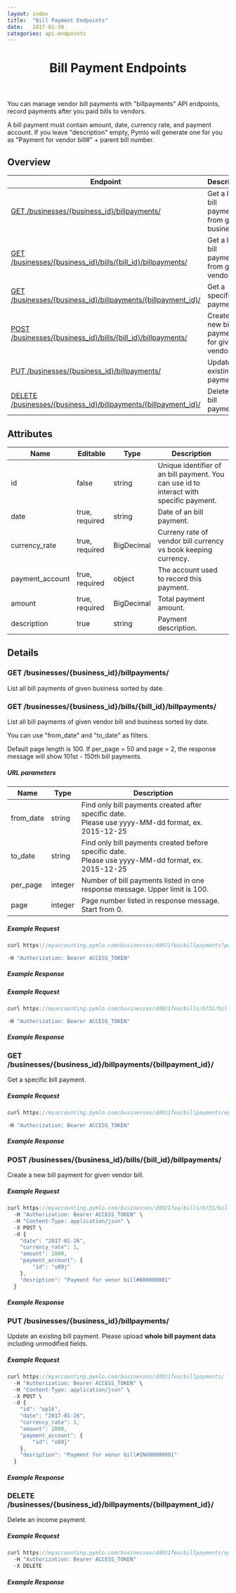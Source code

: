 ```yaml
---
layout: index
title:  "Bill Payment Endpoints"
date:   2017-01-30
categories: api-endpoints
---
```


<header>
<h1>Bill Payment Endpoints</h1>
</header>

You can manage vendor bill payments with "billpayments" API endpoints, record payments after you paid bills to vendors.

A bill payment must contain amount, date, currency rate, and payment account. If you leave "description" empty, Pymlo will generate one for you as "Payment for vendor bill#" + parent bill number. 

## Overview
| Endpoint                                                        |  Description  |
| -------------                                                   | ----- |
| [GET /businesses/{business_id}/billpayments/](#get-businessesbusiness_idbillpayments) | Get a list of bill payments from given business |
| [GET /businesses/{business_id}/bills/{bill_id}/billpayments/](#get-businessesbusiness_idbillsbill_idbillpayments) | Get a list of bill payments from given vendor bill|
| [GET /businesses/{business_id}/billpayments/{billpayment_id}/](#get-businessesbusiness_idbillpaymentsbillpayment_id) |  Get a specific bill payment |
| [POST /businesses/{business_id}/bills/{bill_id}/billpayments/](#post-businessesbusiness_idbillsbill_idbillpayments) |  Create a new bill payment for given vendor bill |
| [PUT /businesses/{business_id}/billpayments/](#put-businessesbusiness_idbillpayments) |  Update an existing bill payment |
| [DELETE /businesses/{business_id}/billpayments/{billpayment_id}/](#delete-businessesbusiness_idbillpaymentsbillpayment_id) |  Delete an bill payment |  

## Attributes
| Name                          |  Editable     | Type          | Description                                   |
| -------------                 | -----         | -----         | -----                                         |
| id                            | false         | string        | Unique identifier of an bill payment. You can use id to interact with specific payment. |
| date                          | true, required| string        | Date of an bill payment.                    |
| currency_rate                 | true, required| BigDecimal    | Curreny rate of vendor bill currency vs book keeping currency. |
| payment_account               | true, required| object        | The account used to record this payment.      |
| amount                        | true, required| BigDecimal    | Total payment amount.                         |
| description                   | true          | string        | Payment description.                          |

## Details
### GET /businesses/{business_id}/billpayments/
List all bill payments of given business sorted by date. 
### GET /businesses/{business_id}/bills/{bill_id}/billpayments/
List all bill payments of given vendor bill and business sorted by date. 

You can use "from_date" and "to_date" as filters.

Default page length is 100. If per_page = 50 and page = 2, the response message will show 101st - 150th bill payments. 

##### URL parameters
| Name                              | Type          | Description                                   |
| -------------                     | -----         | -----                                         |
| from_date                         | string        | Find only bill payments created after specific date.<br /> Please use yyyy-MM-dd format, ex. 2015-12-25 |
| to_date                           | string        | Find only bill payments created before specific date.<br /> Please use yyyy-MM-dd format, ex. 2015-12-25 |
| per_page                          | integer       | Number of bill payments listed in one response message. Upper limit is 100. |
| page                              | integer       | Page number listed in response message. Start from 0. |

##### Example Request
```JavaScript
curl https://myaccounting.pymlo.com/businesses/dd921fea/billpayments?per_page=50&page=2 \

-H "Authorization: Bearer ACCESS_TOKEN"
```

##### Example Response


##### Example Request
```JavaScript
curl https://myaccounting.pymlo.com/businesses/dd921fea/bills/b731/billpayments?from_date=2017-01-01 \

-H "Authorization: Bearer ACCESS_TOKEN"
```

##### Example Response


### GET /businesses/{business_id}/billpayments/{billpayment_id}/
Get a specific bill payment.

##### Example Request
```JavaScript
curl https://myaccounting.pymlo.com/businesses/dd921fea/billpayments/ep1k/ \ 

-H "Authorization: Bearer ACCESS_TOKEN"
```

##### Example Response


### POST /businesses/{business_id}/bills/{bill_id}/billpayments/
Create a new bill payment for given vendor bill.


##### Example Request
```JavaScript
curl https://myaccounting.pymlo.com/businesses/dd921fea/bills/b731/billpayments/ \
  -H "Authorization: Bearer ACCESS_TOKEN" \
  -H "Content-Type: application/json" \
  -X POST \
  -d {
    "date": "2017-01-26",
    "currency_rate": 1,
    "amount": 1000,
    "payment_account": {
        "id": "o89j"
    },
    "desription": "Payment for venor bill#B00000001"
  }
```
##### Example Response


### PUT /businesses/{business_id}/billpayments/
Update an existing bill payment. Please upload **whole bill payment data** including unmodified fields. 

##### Example Request
```JavaScript
curl https://myaccounting.pymlo.com/businesses/dd921fea/billpayments/ \
  -H "Authorization: Bearer ACCESS_TOKEN" \
  -H "Content-Type: application/json" \
  -X POST \
  -d {
    "id": "ep1k",
    "date": "2017-01-26",
    "currency_rate": 1,
    "amount": 2000,
    "payment_account": {
        "id": "o89j"
    },
    "desription": "Payment for venor bill#INV00000001"
  }
```

##### Example Response


### DELETE /businesses/{business_id}/billpayments/{billpayment_id}/
Delete an income payment.

##### Example Request
```JavaScript
curl https://myaccounting.pymlo.com/businesses/dd921fea/billpayments/ep1k/ \
  -H "Authorization: Bearer ACCESS_TOKEN"
  -X DELETE
```

##### Example Response
